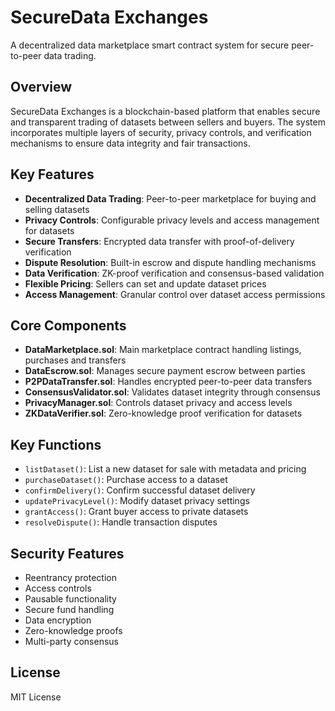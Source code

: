 # SecureData Exchanges

A decentralized data marketplace smart contract system for secure peer-to-peer data trading.

## Overview

SecureData Exchanges is a blockchain-based platform that enables secure and transparent trading of datasets between sellers and buyers. The system incorporates multiple layers of security, privacy controls, and verification mechanisms to ensure data integrity and fair transactions.

## Key Features

- **Decentralized Data Trading**: Peer-to-peer marketplace for buying and selling datasets
- **Privacy Controls**: Configurable privacy levels and access management for datasets
- **Secure Transfers**: Encrypted data transfer with proof-of-delivery verification  
- **Dispute Resolution**: Built-in escrow and dispute handling mechanisms
- **Data Verification**: ZK-proof verification and consensus-based validation
- **Flexible Pricing**: Sellers can set and update dataset prices
- **Access Management**: Granular control over dataset access permissions

## Core Components

- **DataMarketplace.sol**: Main marketplace contract handling listings, purchases and transfers
- **DataEscrow.sol**: Manages secure payment escrow between parties
- **P2PDataTransfer.sol**: Handles encrypted peer-to-peer data transfers
- **ConsensusValidator.sol**: Validates dataset integrity through consensus
- **PrivacyManager.sol**: Controls dataset privacy and access levels
- **ZKDataVerifier.sol**: Zero-knowledge proof verification for datasets

## Key Functions

- `listDataset()`: List a new dataset for sale with metadata and pricing
- `purchaseDataset()`: Purchase access to a dataset
- `confirmDelivery()`: Confirm successful dataset delivery
- `updatePrivacyLevel()`: Modify dataset privacy settings
- `grantAccess()`: Grant buyer access to private datasets
- `resolveDispute()`: Handle transaction disputes

## Security Features

- Reentrancy protection
- Access controls
- Pausable functionality
- Secure fund handling
- Data encryption
- Zero-knowledge proofs
- Multi-party consensus

## License

MIT License
